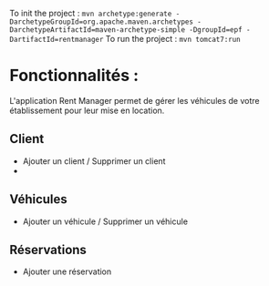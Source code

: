 To init the project : `mvn archetype:generate -DarchetypeGroupId=org.apache.maven.archetypes -DarchetypeArtifactId=maven-archetype-simple -DgroupId=epf -DartifactId=rentmanager`
To run the project : `mvn tomcat7:run`


# Fonctionnalités : 

L'application Rent Manager permet de gérer les véhicules de votre établissement pour leur mise en location. 

## Client

* Ajouter un client / Supprimer un client
* 

## Véhicules 

*  Ajouter un véhicule / Supprimer un véhicule


## Réservations

* Ajouter une réservation
